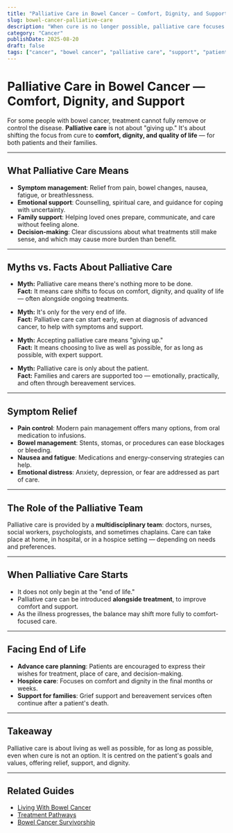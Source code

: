 ```yaml
---
title: "Palliative Care in Bowel Cancer — Comfort, Dignity, and Support"
slug: bowel-cancer-palliative-care
description: "When cure is no longer possible, palliative care focuses on quality of life, symptom relief, and supporting patients and families."
category: "Cancer"
publishDate: 2025-08-20
draft: false
tags: ["cancer", "bowel cancer", "palliative care", "support", "patientguide"]
---
```


# Palliative Care in Bowel Cancer — Comfort, Dignity, and Support

For some people with bowel cancer, treatment cannot fully remove or control the disease. **Palliative care** is not about "giving up." It's about shifting the focus from cure to **comfort, dignity, and quality of life** — for both patients and their families.

---

## What Palliative Care Means
- **Symptom management**: Relief from pain, bowel changes, nausea, fatigue, or breathlessness.  
- **Emotional support**: Counselling, spiritual care, and guidance for coping with uncertainty.  
- **Family support**: Helping loved ones prepare, communicate, and care without feeling alone.  
- **Decision-making**: Clear discussions about what treatments still make sense, and which may cause more burden than benefit.  

---

## Myths vs. Facts About Palliative Care

- **Myth:** Palliative care means there's nothing more to be done.  
  **Fact:** It means care shifts to focus on comfort, dignity, and quality of life — often alongside ongoing treatments.  

- **Myth:** It's only for the very end of life.  
  **Fact:** Palliative care can start early, even at diagnosis of advanced cancer, to help with symptoms and support.  

- **Myth:** Accepting palliative care means "giving up."  
  **Fact:** It means choosing to live as well as possible, for as long as possible, with expert support.  

- **Myth:** Palliative care is only about the patient.  
  **Fact:** Families and carers are supported too — emotionally, practically, and often through bereavement services.  

---

## Symptom Relief
- **Pain control**: Modern pain management offers many options, from oral medication to infusions.  
- **Bowel management**: Stents, stomas, or procedures can ease blockages or bleeding.  
- **Nausea and fatigue**: Medications and energy-conserving strategies can help.  
- **Emotional distress**: Anxiety, depression, or fear are addressed as part of care.  

---

## The Role of the Palliative Team
Palliative care is provided by a **multidisciplinary team**: doctors, nurses, social workers, psychologists, and sometimes chaplains. Care can take place at home, in hospital, or in a hospice setting — depending on needs and preferences.  

---

## When Palliative Care Starts
- It does not only begin at the "end of life."  
- Palliative care can be introduced **alongside treatment**, to improve comfort and support.  
- As the illness progresses, the balance may shift more fully to comfort-focused care.  

---

## Facing End of Life
- **Advance care planning**: Patients are encouraged to express their wishes for treatment, place of care, and decision-making.  
- **Hospice care**: Focuses on comfort and dignity in the final months or weeks.  
- **Support for families**: Grief support and bereavement services often continue after a patient's death.  

---

## Takeaway
Palliative care is about living as well as possible, for as long as possible, even when cure is not an option. It is centred on the patient's goals and values, offering relief, support, and dignity.  

---

## Related Guides
- [Living With Bowel Cancer](/guides/living-with-bowel-cancer)  
- [Treatment Pathways](/guides/bowel-cancer-treatment)  
- [Bowel Cancer Survivorship](/guides/bowel-cancer-survivorship)  
